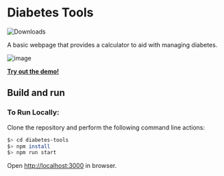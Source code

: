 # Diabetes Tools
![Downloads](https://img.shields.io/github/downloads/winggar/diabetes-tools/total?style=for-the-badge)

A basic webpage that provides a calculator to aid with managing diabetes.

![image](https://github.com/benjaminiserman/diabetes-tools/assets/10767513/07a9dd9b-7dac-40d5-8fa3-bb52f9eabe08)


[**Try out the demo!**](https://benjaminiserman.github.io/diabetes-tools/)

## Build and run

### To Run Locally:

Clone the repository and perform the following command line actions:

```bash
$> cd diabetes-tools
$> npm install
$> npm run start
```

Open [http://localhost:3000](http://localhost:3000) in browser.
